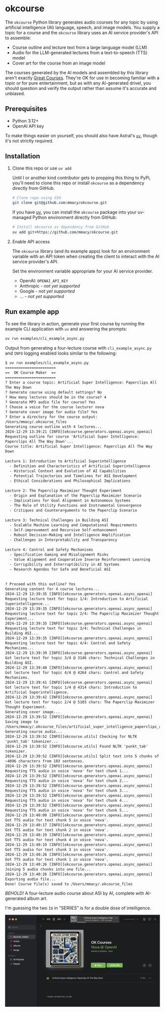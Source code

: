 # okcourse

The `okcourse` Python library generates audio courses for any topic by using artificial intelligence (AI) language, speech, and image models. You supply a topic for a course and the `okcourse` library uses an AI service provider's API to assemble:

- Course outline and lecture text from a large language model (LLM)
- Audio for the LLM-generated lectures from a text-to-speech (TTS) model
- Cover art for the course from an image model

The courses generated by the AI models and assembled by this library aren't exactly [Great Courses](https://www.thegreatcourses.com/). They're OK for use in becoming familiar with a topic or for pure entertainment, but as with any AI-generated drivel, you should question and verify the output rather than assume it's accurate and unbiased.

## Prerequisites

- Python 3.12+
- OpenAI API key

To make things easier on yourself, you should also have Astral's [`uv`](https://docs.astral.sh/uv/getting-started/installation/), though it's not strictly required.

## Installation

1. Clone this repo or use `uv add`

    Until I or another kind contributor gets to propping this thing to PyPi, you'll need to clone this repo or install `okcourse` as a dependency directly from GitHub.

    ```sh
    # Clone repo using SSH
    git clone git@github.com:mmacy/okcourse.git
    ```

    If you have [uv](https://docs.astral.sh/uv/), you can install the `okcourse` package into your uv-managed Python environment directly from GitHub:

    ```sh
    # Install okcourse as dependency from GitHub
    uv add git+https://github.com/mmacy/okcourse.git
    ```

1. Enable API access

    The `okcourse` library (and its example apps) look for an environment variable with an API token when creating the client to interact with the AI service provider's API.

    Set the environment variable appropriate for your AI service provider.

    - OpenAI: `OPENAI_API_KEY`
    - Anthropic - *not yet supported*
    - Google - *not yet supported*
    - ... - *not yet supported*

## Run example app

To see the library in action, generate your first course by running the example CLI application with `uv` and answering the prompts:

```sh
uv run examples/cli_example_async.py
```

Output from generating a four-lecture course with `cli_example_async.py` and `INFO` logging enabled looks similar to the following:

```console
$ uv run examples/cli_example_async.py
=======================
==  OK Course Maker  ==
=======================
? Enter a course topic: Artificial Super Intelligence: Paperclips All The Way Down
? Generate course using default settings? No
? How many lectures should be in the course? 4
? Generate MP3 audio file for course? Yes
? Choose a voice for the course lecturer nova
? Generate cover image for audio file? Yes
? Enter a directory for the course output: /Users/mmacy/.okcourse_files
Generating course outline with 4 lectures...
2024-12-29 13:39:21 [INFO][okcourse.generators.openai.async_openai] Requesting outline for course 'Artificial Super Intelligence: Paperclips All The Way Down'...
Course title: Artificial Super Intelligence: Paperclips All The Way Down

Lecture 1: Introduction to Artificial Superintelligence
  - Definition and Characteristics of Artificial Superintelligence
  - Historical Context and Evolution of AI Capabilities
  - Potential Trajectories and Timelines for ASI Development
  - Ethical Considerations and Philosophical Implications

Lecture 2: The Paperclip Maximizer Thought Experiment
  - Origin and Explanation of the Paperclip Maximizer Scenario
  - Implications for Goal Alignment in Autonomous Systems
  - The Role of Utility Functions and Instrumental Convergence
  - Critiques and Counterarguments to the Paperclip Scenario

Lecture 3: Technical Challenges in Building ASI
  - Scalable Machine Learning and Computational Requirements
  - Self-improvement and Recursive Self-enhancement
  - Robust Decision-Making and Intelligence Amplification
  - Challenges in Interpretability and Transparency

Lecture 4: Control and Safety Mechanisms
  - Specification Gaming and Misalignment Risks
  - Value Alignment and Cooperative Inverse Reinforcement Learning
  - Corrigibility and Interruptibility in AI Systems
  - Research Agendas for Safe and Beneficial ASI


? Proceed with this outline? Yes
Generating content for 4 course lectures...
2024-12-29 13:39:35 [INFO][okcourse.generators.openai.async_openai] Requesting lecture text for topic 1/4: Introduction to Artificial Superintelligence...
2024-12-29 13:39:35 [INFO][okcourse.generators.openai.async_openai] Requesting lecture text for topic 2/4: The Paperclip Maximizer Thought Experiment...
2024-12-29 13:39:35 [INFO][okcourse.generators.openai.async_openai] Requesting lecture text for topic 3/4: Technical Challenges in Building ASI...
2024-12-29 13:39:35 [INFO][okcourse.generators.openai.async_openai] Requesting lecture text for topic 4/4: Control and Safety Mechanisms...
2024-12-29 13:39:39 [INFO][okcourse.generators.openai.async_openai] Got lecture text for topic 3/4 @ 3146 chars: Technical Challenges in Building ASI.
2024-12-29 13:39:40 [INFO][okcourse.generators.openai.async_openai] Got lecture text for topic 4/4 @ 4264 chars: Control and Safety Mechanisms.
2024-12-29 13:39:41 [INFO][okcourse.generators.openai.async_openai] Got lecture text for topic 1/4 @ 4314 chars: Introduction to Artificial Superintelligence.
2024-12-29 13:39:42 [INFO][okcourse.generators.openai.async_openai] Got lecture text for topic 2/4 @ 5103 chars: The Paperclip Maximizer Thought Experiment.
Generating cover image...
2024-12-29 13:39:52 [INFO][okcourse.generators.openai.async_openai] Saving image to /Users/mmacy/.okcourse_files/artificial_super_intelligence_paperclips_all_the_way_down.png
Generating course audio...
2024-12-29 13:39:52 [INFO][okcourse.utils] Checking for NLTK 'punkt_tab' tokenizer...
2024-12-29 13:39:52 [INFO][okcourse.utils] Found NLTK 'punkt_tab' tokenizer.
2024-12-29 13:39:52 [INFO][okcourse.utils] Split text into 5 chunks of ~4096 characters from 103 sentences.
2024-12-29 13:39:52 [INFO][okcourse.generators.openai.async_openai] Requesting TTS audio in voice 'nova' for text chunk 1...
2024-12-29 13:39:52 [INFO][okcourse.generators.openai.async_openai] Requesting TTS audio in voice 'nova' for text chunk 2...
2024-12-29 13:39:52 [INFO][okcourse.generators.openai.async_openai] Requesting TTS audio in voice 'nova' for text chunk 3...
2024-12-29 13:39:52 [INFO][okcourse.generators.openai.async_openai] Requesting TTS audio in voice 'nova' for text chunk 4...
2024-12-29 13:39:52 [INFO][okcourse.generators.openai.async_openai] Requesting TTS audio in voice 'nova' for text chunk 5...
2024-12-29 13:40:00 [INFO][okcourse.generators.openai.async_openai] Got TTS audio for text chunk 5 in voice 'nova'.
2024-12-29 13:40:17 [INFO][okcourse.generators.openai.async_openai] Got TTS audio for text chunk 2 in voice 'nova'.
2024-12-29 13:40:19 [INFO][okcourse.generators.openai.async_openai] Got TTS audio for text chunk 4 in voice 'nova'.
2024-12-29 13:40:19 [INFO][okcourse.generators.openai.async_openai] Got TTS audio for text chunk 3 in voice 'nova'.
2024-12-29 13:40:26 [INFO][okcourse.generators.openai.async_openai] Got TTS audio for text chunk 1 in voice 'nova'.
2024-12-29 13:40:26 [INFO][okcourse.generators.openai.async_openai] Joining 5 audio chunks into one file...
2024-12-29 13:40:26 [INFO][okcourse.generators.openai.async_openai] Exporting audio file...
Done! Course file(s) saved to /Users/mmacy/.okcourse_files
```

*BEHOLD!* A four-lecture audio course about ASI by AI, complete with AI-generated album art.

I'm guessing the two `I`s in "SERIIES" is for a double dose of intelligence.

![Screenshot Apple's Music app interface showing album 'OK Courses' by Nova @ OpenAI, categorized as Books & Spoken from 2024. The cover art features a stylized illustration of technology components, paperclips, and a robotic hand. The selected track, 'Artificial Super Intelligence: Paperclips All The Way Down,' is 17 minutes and 42 seconds long.](media-player-01.png)
